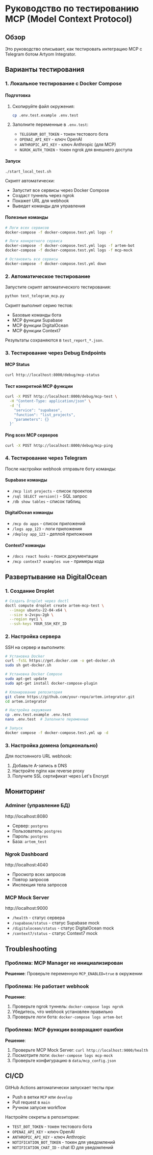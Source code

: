# Руководство по тестированию MCP (Model Context Protocol)

## Обзор

Это руководство описывает, как тестировать интеграцию MCP с Telegram ботом Artyom Integrator.

## Варианты тестирования

### 1. Локальное тестирование с Docker Compose

#### Подготовка
1. Скопируйте файл окружения:
   ```bash
   cp .env.test.example .env.test
   ```

2. Заполните переменные в `.env.test`:
   - `TELEGRAM_BOT_TOKEN` - токен тестового бота
   - `OPENAI_API_KEY` - ключ OpenAI
   - `ANTHROPIC_API_KEY` - ключ Anthropic (для MCP)
   - `NGROK_AUTH_TOKEN` - токен ngrok для внешнего доступа

#### Запуск
```bash
./start_local_test.sh
```

Скрипт автоматически:
- Запустит все сервисы через Docker Compose
- Создаст туннель через ngrok
- Покажет URL для webhook
- Выведет команды для управления

#### Полезные команды
```bash
# Логи всех сервисов
docker-compose -f docker-compose.test.yml logs -f

# Логи конкретного сервиса
docker-compose -f docker-compose.test.yml logs -f artem-bot
docker-compose -f docker-compose.test.yml logs -f mcp-mock

# Остановить все сервисы
docker-compose -f docker-compose.test.yml down
```

### 2. Автоматическое тестирование

Запустите скрипт автоматического тестирования:
```bash
python test_telegram_mcp.py
```

Скрипт выполнит серию тестов:
- Базовые команды бота
- MCP функции Supabase
- MCP функции DigitalOcean
- MCP функции Context7

Результаты сохраняются в `test_report_*.json`.

### 3. Тестирование через Debug Endpoints

#### MCP Status
```bash
curl http://localhost:8000/debug/mcp-status
```

#### Тест конкретной MCP функции
```bash
curl -X POST http://localhost:8000/debug/mcp-test \
  -H "Content-Type: application/json" \
  -d '{
    "service": "supabase",
    "function": "list_projects",
    "parameters": {}
  }'
```

#### Ping всех MCP серверов
```bash
curl -X POST http://localhost:8000/debug/mcp-ping
```

### 4. Тестирование через Telegram

После настройки webhook отправьте боту команды:

#### Supabase команды
- `/mcp list projects` - список проектов
- `/sql SELECT version()` - SQL запрос
- `/db show tables` - список таблиц

#### DigitalOcean команды
- `/mcp do apps` - список приложений
- `/logs app_123` - логи приложения
- `/deploy app_123` - деплой приложения

#### Context7 команды
- `/docs react hooks` - поиск документации
- `/mcp context7 examples vue` - примеры кода

## Развертывание на DigitalOcean

### 1. Создание Droplet

```bash
# Создать Droplet через doctl
doctl compute droplet create artem-mcp-test \
  --image ubuntu-22-04-x64 \
  --size s-2vcpu-2gb \
  --region nyc1 \
  --ssh-keys YOUR_SSH_KEY_ID
```

### 2. Настройка сервера

SSH на сервер и выполните:
```bash
# Установка Docker
curl -fsSL https://get.docker.com -o get-docker.sh
sudo sh get-docker.sh

# Установка Docker Compose
sudo apt-get update
sudo apt-get install docker-compose-plugin

# Клонирование репозитория
git clone https://github.com/your-repo/artem.integrator.git
cd artem.integrator

# Настройка окружения
cp .env.test.example .env.test
nano .env.test  # Заполните переменные

# Запуск
docker compose -f docker-compose.test.yml up -d
```

### 3. Настройка домена (опционально)

Для постоянного URL webhook:
1. Добавьте A-запись в DNS
2. Настройте nginx как reverse proxy
3. Получите SSL сертификат через Let's Encrypt

## Мониторинг

### Adminer (управление БД)
http://localhost:8080
- Сервер: `postgres`
- Пользователь: `postgres`
- Пароль: `postgres`
- База: `artem_test`

### Ngrok Dashboard
http://localhost:4040
- Просмотр всех запросов
- Повтор запросов
- Инспекция тела запросов

### MCP Mock Server
http://localhost:9000
- `/health` - статус сервера
- `/supabase/status` - статус Supabase mock
- `/digitalocean/status` - статус DigitalOcean mock
- `/context7/status` - статус Context7 mock

## Troubleshooting

### Проблема: MCP Manager не инициализирован
**Решение**: Проверьте переменную `MCP_ENABLED=true` в окружении

### Проблема: Не работает webhook
**Решение**: 
1. Проверьте ngrok туннель: `docker-compose logs ngrok`
2. Убедитесь, что webhook установлен правильно
3. Проверьте логи бота: `docker-compose logs artem-bot`

### Проблема: MCP функции возвращают ошибки
**Решение**:
1. Проверьте MCP Mock Server: `curl http://localhost:9000/health`
2. Посмотрите логи: `docker-compose logs mcp-mock`
3. Проверьте конфигурацию в `data/mcp_config.json`

## CI/CD

GitHub Actions автоматически запускает тесты при:
- Push в ветки `MCP` или `develop`
- Pull request в `main`
- Ручном запуске workflow

Настройте секреты в репозитории:
- `TEST_BOT_TOKEN` - токен тестового бота
- `OPENAI_API_KEY` - ключ OpenAI
- `ANTHROPIC_API_KEY` - ключ Anthropic
- `NOTIFICATION_BOT_TOKEN` - токен для уведомлений
- `NOTIFICATION_CHAT_ID` - chat ID для уведомлений